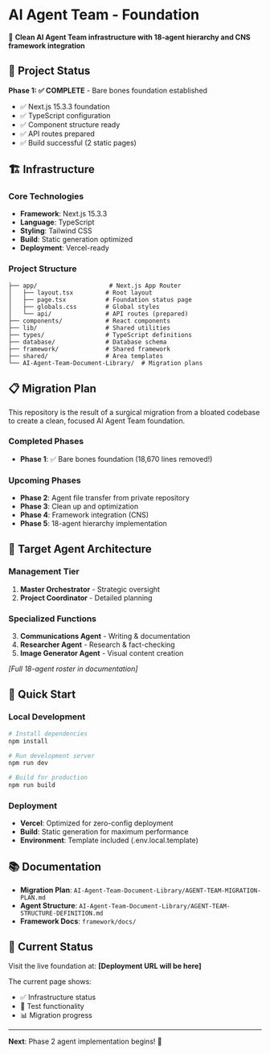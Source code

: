 # AI Agent Team - Foundation

🚀 **Clean AI Agent Team infrastructure with 18-agent hierarchy and CNS framework integration**

## 🎯 Project Status

**Phase 1: ✅ COMPLETE** - Bare bones foundation established
- ✅ Next.js 15.3.3 foundation
- ✅ TypeScript configuration
- ✅ Component structure ready
- ✅ API routes prepared
- ✅ Build successful (2 static pages)

## 🏗️ Infrastructure

### Core Technologies
- **Framework**: Next.js 15.3.3
- **Language**: TypeScript
- **Styling**: Tailwind CSS
- **Build**: Static generation optimized
- **Deployment**: Vercel-ready

### Project Structure
```
├── app/                    # Next.js App Router
│   ├── layout.tsx         # Root layout
│   ├── page.tsx           # Foundation status page
│   ├── globals.css        # Global styles
│   └── api/               # API routes (prepared)
├── components/            # React components
├── lib/                   # Shared utilities
├── types/                 # TypeScript definitions
├── database/              # Database schema
├── framework/             # Shared framework
├── shared/                # Area templates
└── AI-Agent-Team-Document-Library/  # Migration plans
```

## 📋 Migration Plan

This repository is the result of a surgical migration from a bloated codebase to create a clean, focused AI Agent Team foundation.

### Completed Phases
- **Phase 1**: ✅ Bare bones foundation (18,670 lines removed!)

### Upcoming Phases
- **Phase 2**: Agent file transfer from private repository
- **Phase 3**: Clean up and optimization
- **Phase 4**: Framework integration (CNS)
- **Phase 5**: 18-agent hierarchy implementation

## 🎯 Target Agent Architecture

### Management Tier
1. **Master Orchestrator** - Strategic oversight
2. **Project Coordinator** - Detailed planning

### Specialized Functions
3. **Communications Agent** - Writing & documentation
4. **Researcher Agent** - Research & fact-checking
5. **Image Generator Agent** - Visual content creation

*[Full 18-agent roster in documentation]*

## 🚀 Quick Start

### Local Development
```bash
# Install dependencies
npm install

# Run development server
npm run dev

# Build for production
npm run build
```

### Deployment
- **Vercel**: Optimized for zero-config deployment
- **Build**: Static generation for maximum performance
- **Environment**: Template included (.env.local.template)

## 📚 Documentation

- **Migration Plan**: `AI-Agent-Team-Document-Library/AGENT-TEAM-MIGRATION-PLAN.md`
- **Agent Structure**: `AI-Agent-Team-Document-Library/AGENT-TEAM-STRUCTURE-DEFINITION.md`
- **Framework Docs**: `framework/docs/`

## 🎨 Current Status

Visit the live foundation at: **[Deployment URL will be here]**

The current page shows:
- ✅ Infrastructure status
- 🔄 Test functionality
- 📊 Migration progress

---

**Next**: Phase 2 agent implementation begins! 🚀
